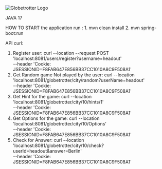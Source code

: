 ![Globetrotter Logo](https://drive.google.com/uc?export=view&id=1JCaHqaw3kvDrZpvYGIdLiW149xzy7g3G)

JAVA 17

HOW TO START the application
run : 
    1. mvn clean install
    2. mvn spring-boot:run

API curl:

1. Register user:
   curl --location --request POST 'localhost:8081/users/register?username=headout' \
      --header 'Cookie: JSESSIONID=F8FAB647E856BB37CC1010A8C9F508A1'
2. Get Random game Not played by the user:
   curl --location 'localhost:8081/globetrotter/city/random?userName=headout' \
      --header 'Cookie: JSESSIONID=F8FAB647E856BB37CC1010A8C9F508A1'
3. Get Hint for the game: 
   curl --location 'localhost:8081/globetrotter/city/10/hints/1' \
      --header 'Cookie: JSESSIONID=F8FAB647E856BB37CC1010A8C9F508A1'
4. Get Options for the game:
   curl --location 'localhost:8081/globetrotter/city/10/Options' \
      --header 'Cookie: JSESSIONID=F8FAB647E856BB37CC1010A8C9F508A1'
2. Check for Answer: curl --location 'localhost:8081/globetrotter/city/10/check?userId=headout&answer=Berlin' \
   --header 'Cookie: JSESSIONID=F8FAB647E856BB37CC1010A8C9F508A1'
